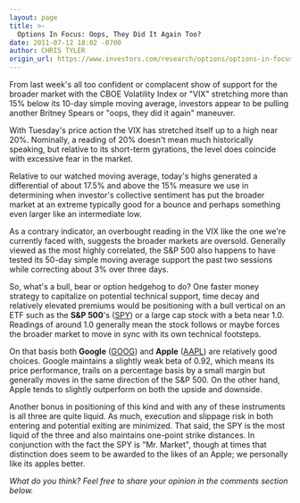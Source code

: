 ```yaml
---
layout: page
title: >-
  Options In Focus: Oops, They Did It Again Too?
date: 2011-07-12 18:02 -0700
author: CHRIS TYLER
origin_url: https://www.investors.com/research/options/options-in-focus-oops-they-did-it-again-too/
---
```






From last week's all too confident or complacent show of support for the broader market with the CBOE Volatility Index or "VIX" stretching more than 15% below its 10-day simple moving average, investors appear to be pulling another Britney Spears or "oops, they did it again" maneuver. 

  

With Tuesday's price action the VIX has stretched itself up to a high near 20%. Nominally, a reading of 20% doesn't mean much historically speaking, but relative to its short-term gyrations, the level does coincide with excessive fear in the market. 

  

Relative to our watched moving average, today's highs generated a differential of about 17.5% and above the 15% measure we use in determining when investor's collective sentiment has put the broader market at an extreme typically good for a bounce and perhaps something even larger like an intermediate low. 

  

As a contrary indicator, an overbought reading in the VIX like the one we're currently faced with, suggests the broader markets are oversold. Generally viewed as the most highly correlated, the S&P 500 also happens to have tested its 50-day simple moving average support the past two sessions while correcting about 3% over three days. 

  

So, what's a bull, bear or option hedgehog to do? One faster money strategy to capitalize on potential technical support, time decay and relatively elevated premiums would be positioning with a bull vertical on an ETF such as the **S&P 500**'s ([SPY](https://research.investors.com/quote.aspx?symbol=SPY)) or a large cap stock with a beta near 1.0. Readings of around 1.0 generally mean the stock follows or maybe forces the broader market to move in sync with its own technical footsteps. 

  

On that basis both **Google** ([GOOG](https://research.investors.com/quote.aspx?symbol=GOOG)) and **Apple** ([AAPL](https://research.investors.com/quote.aspx?symbol=AAPL)) are relatively good choices. Google maintains a slightly weak beta of 0.92, which means its price performance, trails on a percentage basis by a small margin but generally moves in the same direction of the S&P 500. On the other hand, Apple tends to slightly outperform on both the upside and downside. 

  

Another bonus in positioning of this kind and with any of these instruments is all three are quite liquid. As much, execution and slippage risk in both entering and potential exiting are minimized. That said, the SPY is the most liquid of the three and also maintains one-point strike distances. In conjunction with the fact the SPY is "Mr. Market", though at times that distinction does seem to be awarded to the likes of an Apple; we personally like its apples better.

  

*What do you think? Feel free to share your opinion in the comments section below.*




